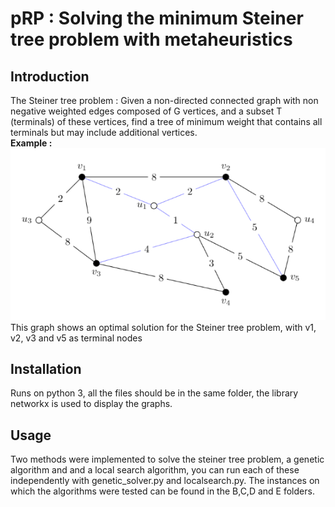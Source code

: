 # pRP : Solving the minimum Steiner tree problem with metaheuristics
## Introduction
The Steiner tree problem : Given a non-directed connected graph with non negative weighted edges composed of G vertices, 
and a subset T (terminals) of these vertices, find a tree of minimum weight that contains all terminals but may include additional vertices.  
**Example :**  
![alt text](https://raw.githubusercontent.com/gualt1995/pRP/master/report/Graph_Example.PNG)  
This graph shows an optimal solution for the Steiner tree problem, with v1, v2, v3 and v5 as terminal nodes
## Installation
Runs on python 3, all the files should be in the same folder, the library networkx is used to display the graphs.
## Usage
Two methods were implemented to solve the steiner tree problem, a genetic algorithm and and a local search algorithm, 
you can run each of these independently with genetic_solver.py and localsearch.py. The instances on which the algorithms were tested can be 
found in the B,C,D and E folders.

